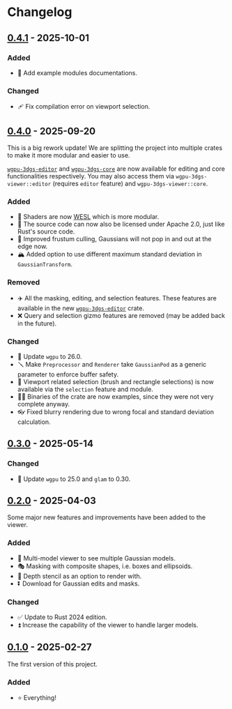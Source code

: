 # Changelog

## [0.4.1](https://crates.io/crates/wgpu-3dgs-viewer/0.4.1) - 2025-10-01

### Added

- 📑 Add example modules documentations.

### Changed

- 🩹 Fix compilation error on viewport selection.

## [0.4.0](https://crates.io/crates/wgpu-3dgs-viewer/0.4.0) - 2025-09-20

This is a big rework update! We are splitting the project into multiple crates to make it more modular and easier to use.

[`wgpu-3dgs-editor`](https://github.com/LioQing/wgpu-3dgs-editor) and [`wgpu-3dgs-core`](https://github.com/LioQing/wgpu-3dgs-core) are now available for editing and core functionalities respectively. You may also access them via `wgpu-3dgs-viewer::editor` (requires `editor` feature) and `wgpu-3dgs-viewer::core`.

### Added

- 🔦 Shaders are now [WESL](https://wesl-lang.dev/) which is more modular.
- 📜 The source code can now also be licensed under Apache 2.0, just like Rust's source code.
- 🔪 Improved frustum culling, Gaussians will not pop in and out at the edge now.
- 🏔️ Added option to use different maximum standard deviation in `GaussianTransform`.

### Removed

- ✈️ All the masking, editing, and selection features. These features are available in the new [`wgpu-3dgs-editor`](https://github.com/LioQing/wgpu-3dgs-editor) crate.
- ❌ Query and selection gizmo features are removed (may be added back in the future).

### Changed

- 🔄 Update `wgpu` to 26.0.
- 🪛 Make `Preprocessor` and `Renderer` take `GaussianPod` as a generic parameter to enforce buffer safety.
- 🫥 Viewport related selection (brush and rectangle selections) is now available via the `selection` feature and module.
- 🏃‍➡️ Binaries of the crate are now examples, since they were not very complete anyway.
- 👓 Fixed blurry rendering due to wrong focal and standard deviation calculation.

## [0.3.0](https://crates.io/crates/wgpu-3dgs-viewer/0.3.0) - 2025-05-14

### Changed

- 🔄 Update `wgpu` to 25.0 and `glam` to 0.30.

## [0.2.0](https://crates.io/crates/wgpu-3dgs-viewer/0.2.0) - 2025-04-03

Some major new features and improvements have been added to the viewer.

### Added

- 🔢 Multi-model viewer to see multiple Gaussian models.
- 🎭 Masking with composite shapes, i.e. boxes and ellipsoids.
- 🎥 Depth stencil as an option to render with.
- ⏬ Download for Gaussian edits and masks.

### Changed

- ✅ Update to Rust 2024 edition.
- ⏫ Increase the capability of the viewer to handle larger models.

## [0.1.0](https://crates.io/crates/wgpu-3dgs-viewer/0.1.0) - 2025-02-27

The first version of this project.

### Added

- ⭐ Everything!
